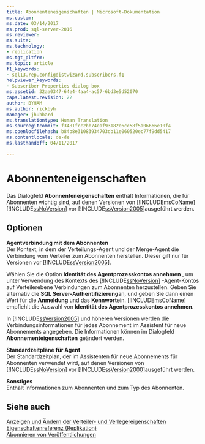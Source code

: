 ```yaml
---
title: Abonnenteneigenschaften | Microsoft-Dokumentation
ms.custom: 
ms.date: 03/14/2017
ms.prod: sql-server-2016
ms.reviewer: 
ms.suite: 
ms.technology:
- replication
ms.tgt_pltfrm: 
ms.topic: article
f1_keywords:
- sql13.rep.configdistwizard.subscribers.f1
helpviewer_keywords:
- Subscriber Properties dialog box
ms.assetid: 32aa0347-64e4-4aa4-ac57-6bd3e5d52070
caps.latest.revision: 22
author: BYHAM
ms.author: rickbyh
manager: jhubbard
ms.translationtype: Human Translation
ms.sourcegitcommit: f3481fcc2bb74eaf93182e6cc58f5a06666e10f4
ms.openlocfilehash: b84b8e31083934703db11e060520ec77f9dd5417
ms.contentlocale: de-de
ms.lasthandoff: 04/11/2017

---
```

# <a name="subscriber-properties"></a>Abonnenteneigenschaften
  Das Dialogfeld **Abonnenteneigenschaften** enthält Informationen, die für Abonnenten wichtig sind, auf denen Versionen von [!INCLUDE[msCoName](../../includes/msconame-md.md)] [!INCLUDE[ssNoVersion](../../includes/ssnoversion-md.md)] vor [!INCLUDE[ssVersion2005](../../includes/ssversion2005-md.md)]ausgeführt werden.  
  
## <a name="options"></a>Optionen  
 **Agentverbindung mit dem Abonnenten**  
 Der Kontext, in dem der Verteilungs-Agent und der Merge-Agent die Verbindung vom Verteiler zum Abonnenten herstellen. Dieser gilt nur für Versionen vor [!INCLUDE[ssVersion2005](../../includes/ssversion2005-md.md)].  
  
 Wählen Sie die Option **Identität des Agentprozesskontos annehmen** , um unter Verwendung des Kontexts des [!INCLUDE[ssNoVersion](../../includes/ssnoversion-md.md)] -Agent-Kontos auf Verteilerebene Verbindungen zum Abonnenten herzustellen. Geben Sie alternativ die **SQL Server-Authentifizierung**an, und geben Sie dann einen Wert für die **Anmeldung** und das **Kennwort**ein. [!INCLUDE[msCoName](../../includes/msconame-md.md)] empfiehlt die Auswahl von **Identität des Agentprozesskontos annehmen**.  
  
 In [!INCLUDE[ssVersion2005](../../includes/ssversion2005-md.md)] und höheren Versionen werden die Verbindungsinformationen für jedes Abonnement im Assistent für neue Abonnements angegeben. Die Informationen können im Dialogfeld **Abonnementeigenschaften** geändert werden.  
  
 **Standardzeitpläne für Agent**  
 Der Standardzeitplan, der im Assistenten für neue Abonnements für Abonnenten verwendet wird, auf denen Versionen von [!INCLUDE[ssNoVersion](../../includes/ssnoversion-md.md)] vor [!INCLUDE[ssVersion2000](../../includes/ssversion2000-md.md)]ausgeführt werden.  
  
 **Sonstiges**  
 Enthält Informationen zum Abonnenten und zum Typ des Abonnenten.  
  
## <a name="see-also"></a>Siehe auch  
 [Anzeigen und Ändern der Verteiler- und Verlegereigenschaften](../../relational-databases/replication/view-and-modify-distributor-and-publisher-properties.md)   
 [Eigenschaftenreferenz &#40;Replikation&#41;](../../relational-databases/replication/properties-reference-replication.md)   
 [Abonnieren von Veröffentlichungen](../../relational-databases/replication/subscribe-to-publications.md)  
  
  

